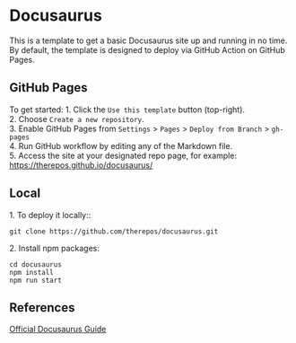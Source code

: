 # Docusaurus

This is a template to get a basic Docusaurus site up and running in no time.  
By default, the template is designed to deploy via GitHub Action on GitHub Pages.

## GitHub Pages
To get started:
1\. Click the `Use this template` button (top-right).  
2\. Choose `Create a new repository`.  
3\. Enable GitHub Pages from `Settings` > `Pages` > `Deploy from Branch` > `gh-pages`  
4\. Run GitHub workflow by editing any of the Markdown file.  
5\. Access the site at your designated repo page, for example: https://therepos.github.io/docusaurus/

## Local 
1\. To deploy it locally::  
```
git clone https://github.com/therepos/docusaurus.git
```

2\. Install npm packages:
```
cd docusaurus
npm install
npm run start
```

## References
[Official Docusaurus Guide](https://docusaurus.io/docs)